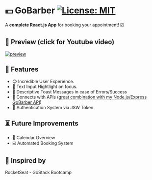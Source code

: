 # :dollar: GoBarber [![License: MIT](https://img.shields.io/badge/License-MIT-yellow.svg)](https://opensource.org/licenses/MIT)
A **complete React.js App** for booking your appointment! :ballot_box_with_check:

## :mag_right: Preview (click for Youtube video)
[![preview](https://github.com/GermainPereira/GoBarber_Web/blob/master/2020-07-28-Preview.gif?raw=true)](https://www.youtube.com/watch?v=FTYL9jpHKME)



## :star2: Features 
* :heart_eyes: Incredible User Experience.
* :sparkler: Text Input Hightlight on focus.
* :newspaper: Descriptive Toast Messages in case of Errors/Success
* :robot: Connects with APIs ([great combination with my Node.js/Express GoBarber API](https://github.com/GermainPereira/GoBarber-Backend2))
* :bookmark_tabs: Authentication System via JSW Token.


## :hourglass_flowing_sand: Future Improvements
* :calendar: Calendar Overview
* :ballot_box_with_check: Automated Booking System 


## :bow: Inspired by
RocketSeat - GoStack Bootcamp
